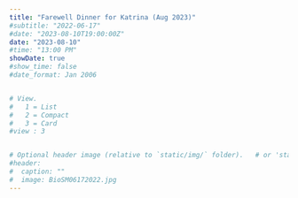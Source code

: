 ```yaml
---
title: "Farewell Dinner for Katrina (Aug 2023)"
#subtitle: "2022-06-17"
#date: "2023-08-10T19:00:00Z"
date: "2023-08-10"
#time: "13:00 PM"
showDate: true
#show_time: false
#date_format: Jan 2006


# View.
#   1 = List
#   2 = Compact
#   3 = Card
#view : 3


# Optional header image (relative to `static/img/` folder).   # or 'static/media' folder ?
#header:
#  caption: ""
#  image: BioSM06172022.jpg
---
```


